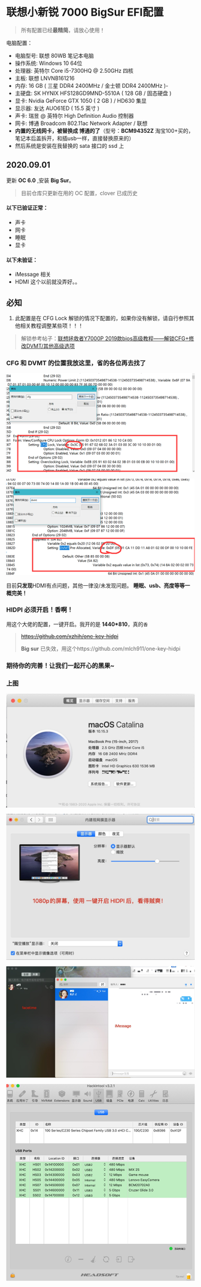 # 联想小新锐 7000 BigSur EFI配置

> 所有配置已经**最精简**，请放心使用！

电脑配置：

- 电脑型号: 联想 80WB 笔记本电脑
- 操作系统: Windows 10 64位
-  处理器: 英特尔 Core i5-7300HQ @ 2.50GHz 四核
-    主板: 联想 LNVNB161216
-    内存: 16 GB ( 三星 DDR4 2400MHz / 金士顿 DDR4 2400MHz )-
-  主硬盘: SK HYNIX HFS128GD9MND-5510A ( 128 GB / 固态硬盘 )
-    显卡: Nvidia GeForce GTX 1050 ( 2 GB ) / HD630 集显
-  显示器: 友达 AUO61ED ( 15.5 英寸  )
-    声卡: 瑞昱  @ 英特尔 High Definition Audio 控制器
- 网卡: 博通 Broadcom 802.11ac Network Adapter / 联想
- **内置的无线网卡，被替换成 博通的了**（型号：**BCM94352Z** 淘宝100+买的，笔记本后盖拆开，和插usb一样，直接替换原来的）
- 然后系统是安装在我替换的 sata 接口的 ssd 上

## 2020.09.01

更新 **OC 6.0** ,安装 **Big Sur**。 

> 目前仓库只更新在用的 OC 配置，clover 已成历史

#### 以下已验证正常：

- 声卡
- 网卡
- 睡眠
- 显卡

#### 以下未验证：

- iMessage 相关
- HDMI 这个以前就没弄好。。 

## 必知

1. 此配置是在  CFG Lock 解锁的情况下配置的，如果你没有解锁，请自行参照其他相关教程调整某些项！！！

> 解锁参考帖子：[联想拯救者Y7000P 2019款bios高级教程——解锁CFG+修改DVMT/其他高级选项](http://bbs.pcbeta.com/forum.php?mod=viewthread&tid=1845189&highlight=y700)

### CFG 和 DVMT 的位置我放这里，省的各位再去找了

![cfg](./screenshots/cfg.png)

![dvmt](./screenshots/dvmt.png)



目前**只发现**HDMI有点问题，其他一律没/未发现问题。 **睡眠、usb、亮度等等一概完美！**

### HIDPI 必须开启！香啊！

>  

用这个大佬的配置，一键开启。我开的是  **1440*810**，真的`香`

> ~~https://github.com/xzhih/one-key-hidpi~~
>
> **Big sur** 已失效，用这个https://github.com/mlch911/one-key-hidpi 



### 期待你的完善！让我们一起开心的黑果~



### 上图

![关于](./screenshots/0082zybply1gc64dijyn1j30wo0jq41f.jpg)

![屏幕](./screenshots/0082zybply1gc64dn2y0ej310s0scjvj.jpg)

![facetime](./screenshots/0082zybply1gc64dw28btj31ev0u00xf.jpg)

![facetime](./screenshots/USB.jpg)

